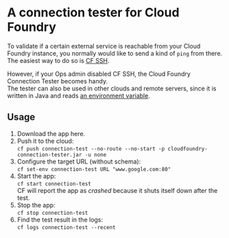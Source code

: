 # A connection tester for Cloud Foundry
To validate if a certain external service is reachable from your Cloud Foundry instance, you normally would like to send a kind of `ping` from there. The easiest way to do so is [CF SSH](https://docs.cloudfoundry.org/devguide/deploy-apps/ssh-apps.html).

However, if your Ops admin disabled CF SSH, the Cloud Foundry Connection Tester becomes handy.  
The tester can also be used in other clouds and remote servers, since it is written in Java and reads [an environment variable](https://docs.oracle.com/javase/tutorial/essential/environment/env.html).

## Usage
1. Download the app here.
2. Push it to the cloud:  
```cf push connection-test --no-route --no-start -p cloudfoundry-connection-tester.jar -u none```
3. Configure the target URL (without schema):  
```cf set-env connection-test URL "www.google.com:80"```
4. Start the app:  
```cf start connection-test```  
CF will report the app as *crashed* because it shuts itself down after the test.
5. Stop the app:  
```cf stop connection-test```
6. Find the test result in the logs:  
```cf logs connection-test --recent```

